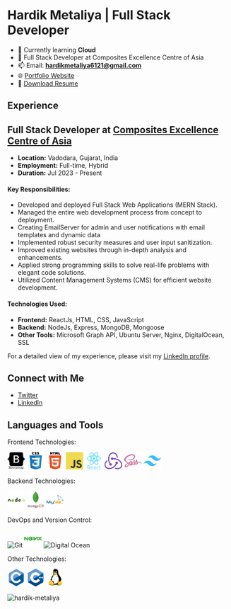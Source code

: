 # Hardik Metaliya | Full Stack Developer

- 🌱 Currently learning **Cloud**
- 💼 Full Stack Developer at Composites Excellence Centre of Asia
- 📫 Email: **hardikmetaliya6121@gmail.com**
- 🌐 [Portfolio Website](https://hardikmetaliya.netlify.app/)
- 📄 [Download Resume](https://drive.google.com/uc?export=download&id=1Rn_CVHbOwP1wbPkqhWxU5Q0k0nELgA4A)

## Experience

## Full Stack Developer at [Composites Excellence Centre of Asia](https://cecaasia.com)

- **Location:** Vadodara, Gujarat, India
- **Employment:** Full-time, Hybrid
- **Duration:** Jul 2023 - Present

#### Key Responsibilities:

- Developed and deployed Full Stack Web Applications (MERN Stack).
- Managed the entire web development process from concept to deployment.
- Creating EmailServer for admin and user notifications with email templates and dynamic data
- Implemented robust security measures and user input sanitization.
- Improved existing websites through in-depth analysis and enhancements.
- Applied strong programming skills to solve real-life problems with elegant code solutions.
- Utilized Content Management Systems (CMS) for efficient website development.

#### Technologies Used:

- **Frontend:** ReactJs, HTML, CSS, JavaScript
- **Backend:** NodeJs, Express, MongoDB, Mongoose
- **Other Tools:** Microsoft Graph API, Ubuntu Server, Nginx, DigitalOcean, SSL 

For a detailed view of my experience, please visit my [LinkedIn profile](https://www.linkedin.com/in/hardikmetaliya/).

## Connect with Me

- [Twitter](https://twitter.com/hardikmetaliya8)
- [LinkedIn](https://www.linkedin.com/in/hardikmetaliya/)

## Languages and Tools

<p align="center">

Frontend Technologies:
<p align='left'>
  <img src="https://raw.githubusercontent.com/devicons/devicon/master/icons/bootstrap/bootstrap-plain-wordmark.svg" alt="Bootstrap" width="40" height="40" />
  <img src="https://raw.githubusercontent.com/devicons/devicon/master/icons/css3/css3-original-wordmark.svg" alt="CSS3" width="40" height="40" />
  <img src="https://raw.githubusercontent.com/devicons/devicon/master/icons/html5/html5-original-wordmark.svg" alt="HTML5" width="40" height="40" />
  <img src="https://raw.githubusercontent.com/devicons/devicon/master/icons/javascript/javascript-original.svg" alt="JavaScript" width="40" height="40" />
  <img src="https://raw.githubusercontent.com/devicons/devicon/master/icons/react/react-original-wordmark.svg" alt="React" width="40" height="40" />
  <img src="https://raw.githubusercontent.com/devicons/devicon/master/icons/redux/redux-original.svg" alt="Redux" width="40" height="40" />
  <img src="https://raw.githubusercontent.com/devicons/devicon/master/icons/sass/sass-original.svg" alt="Sass" width="40" height="40" />
  <img src="https://raw.githubusercontent.com/devicons/devicon/master/icons/tailwindcss/tailwindcss-plain.svg" alt="Tailwind CSS" width="40" height="40" />
</p>

Backend Technologies:
<p align='left'>
  <img src="https://raw.githubusercontent.com/devicons/devicon/master/icons/nodejs/nodejs-original-wordmark.svg" alt="Node.js" width="40" height="40" />
  <img src="https://raw.githubusercontent.com/devicons/devicon/master/icons/mongodb/mongodb-original-wordmark.svg" alt="MongoDB" width="40" height="40" />
  <img src="https://raw.githubusercontent.com/devicons/devicon/master/icons/mysql/mysql-original-wordmark.svg" alt="MySQL" width="40" height="40" />
</p>

DevOps and Version Control:
<p align='left'>
  <img src="https://www.vectorlogo.zone/logos/git-scm/git-scm-icon.svg" alt="Git" width="40" height="40" />
  <img src="https://raw.githubusercontent.com/devicons/devicon/master/icons/nginx/nginx-original.svg" alt="Nginx" width="40" height="40" />
  <img src="https://www.vectorlogo.zone/logos/digitalocean/digitalocean-icon.svg" alt="Digital Ocean" width="40" height="40" />
</p>

Other Technologies:
<p align='left'>
  <img src="https://raw.githubusercontent.com/devicons/devicon/master/icons/c/c-original.svg" alt="C" width="40" height="40" />
  <img src="https://raw.githubusercontent.com/devicons/devicon/master/icons/cplusplus/cplusplus-original.svg" alt="C++" width="40" height="40" />
  <img src="https://raw.githubusercontent.com/devicons/devicon/master/icons/linux/linux-original.svg" alt="Linux" width="40" height="40" />
</p>
</p>

<p align='left'>
    <img src="https://github-readme-stats.vercel.app/api/top-langs?username=hardik-metaliya&show_icons=true&locale=en&layout=compact" alt="hardik-metaliya" style="display:inline-block;margin-right:10px;" />
<!--     <img src="https://github-readme-streak-stats.herokuapp.com/?user=hardik-metaliya&" alt="hardik-metaliya" style="display:inline-block;" /> -->
</p>
